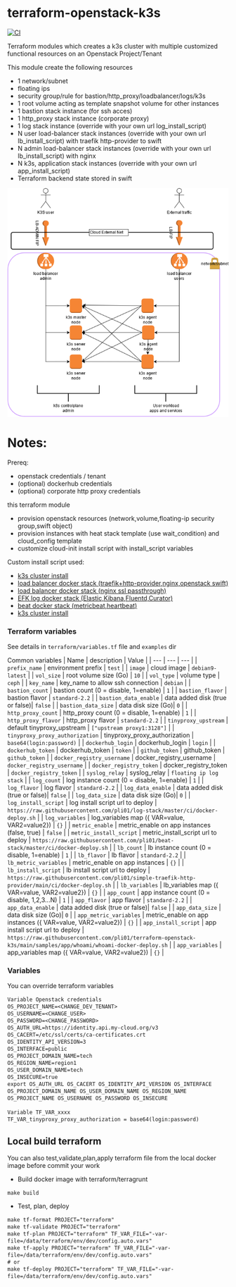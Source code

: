 # terraform-openstack-k3s

[![CI](https://github.com/pli01/terraform-openstack-k3s/actions/workflows/main.yml/badge.svg)](https://github.com/pli01/terraform-openstack-k3s/actions/workflows/main.yml)

Terraform modules which creates a k3s cluster with multiple customized functional resources on an Openstack Project/Tenant

This module create the following resources
  * 1 network/subnet
  * floating ips
  * security group/rule for bastion/http_proxy/loadbalancer/logs/k3s
  * 1 root volume acting as template snapshot volume for other instances
  * 1 bastion stack instance (for ssh acces)
  * 1 http_proxy stack instance (corporate proxy)
  * 1 log stack instance (override with your own url log_install_script)
  * N user load-balancer stack instances (override with your own url lb_install_script) with traefik http-provider to swift
  * N admin load-balancer stack instances (override with your own url lb_install_script) with nginx
  * N k3s, application stack instances (override with your own url app_install_script)
  * Terraform backend state stored in swift

![K3S cluster](doc/terraform-openstack-k3s-archi.png)

# Notes:

Prereq:
  * openstack credentials / tenant
  * (optional) dockerhub credentials
  * (optional) corporate http proxy credentials

this terraform module
  * provision openstack resources (network,volume,floating-ip security group,swift object)
  * provision instances with heat stack template (use wait_condition) and cloud_config template
  * customize cloud-init install script with install_script variables

Custom install script used:
  * [k3s cluster install](./samples/app/k3s/)
  * [load balancer docker stack (traefik+http-provider,nginx,openstack swift)](https://github.com/pli01/simple-traefik-http-provider)
  * [load balancer docker stack (nginx ssl passthrough)](https://github.com/pli01/simple-nginx-k8s-passthrough)
  * [EFK log docker stack (Elastic,Kibana,Fluentd,Curator)](https://github.com/pli01/log-stack/)
  * [beat docker stack (metricbeat,heartbeat)](https://github.com/pli01/beat-stack/)
  * [k3s cluster install](./samples/app/k3s/)

### Terraform variables
See details in `terraform/variables.tf` file and `examples` dir

Common variables
| Name | description | Value |
| --- | --- | --- |
| `prefix_name` | environment prefix | `test` |
| `image` | cloud image | `debian9-latest` |
| `vol_size` | root volume size (Go) | `10` |
| `vol_type` | volume type | `ceph` |
| `key_name` | key_name to allow ssh connection  | `debian` |
| `bastion_count` | bastion count (0 = disable, 1=enable) | `1` |
| `bastion_flavor` | bastion flavor | `standard-2.2` |
| `bastion_data_enable` | data added disk (true or false)| `false` |
| `bastion_data_size` | data disk size (Go)| `0` |
| `http_proxy_count` | http_proxy count (0 = disable, 1=enable) | `1` |
| `http_proxy_flavor` | http_proxy flavor | `standard-2.2` |
| `tinyproxy_upstream` | default tinyproxy_upstream | `["upstream proxy1:3128"]` |
| `tinyproxy_proxy_authorization` | tinyproxy_proxy_authorization | `base64(login:password)` |
| `dockerhub_login` | dockerhub_login | `login` |
| `dockerhub_token` | dockerhub_token | `token` |
| `github_token` | github_token | `github_token` |
| `docker_registry_username` | docker_registry_username | `docker_registry_username` |
| `docker_registry_token` | docker_registry_token | `docker_registry_token` |
| `syslog_relay` | syslog_relay  | `floating ip log stack` |
| `log_count` | log instance count (0 = disable, 1=enable) | `1` |
| `log_flavor` | log flavor | `standard-2.2` |
| `log_data_enable` | data added disk (true or false)| `false` |
| `log_data_size` | data disk size (Go)| `0` |
| `log_install_script` | log install script url to deploy | `https://raw.githubusercontent.com/pli01/log-stack/master/ci/docker-deploy.sh` |
| `log_variables` | log_variables map ({ VAR=value, VAR2=value2}) | `{}` |
| `metric_enable` | metric_enable on app instances (false, true) | `false` |
| `metric_install_script` | metric_install_script url to deploy | `https://raw.githubusercontent.com/pli01/beat-stack/master/ci/docker-deploy.sh` |
| `lb_count` | lb instance count (0 = disable, 1=enable) | `1` |
| `lb_flavor` | lb flavor | `standard-2.2` |
| `lb_metric_variables` | metric_enable on app instances | `{}` |
| `lb_install_script` | lb install script url to deploy | `https://raw.githubusercontent.com/pli01/simple-traefik-http-provider/main/ci/docker-deploy.sh` |
| `lb_variables` | lb_variables map ({ VAR=value, VAR2=value2}) | `{}` |
| `app_count` | app instance count (0 = disable, 1,2,3...N) | `1` |
| `app_flavor` | app flavor | `standard-2.2` |
| `app_data_enable` | data added disk (true or false)| `false` |
| `app_data_size` | data disk size (Go)| `0` |
| `app_metric_variables` | metric_enable on app instances ({ VAR=value, VAR2=value2}) | `{}` |
| `app_install_script` | app install script url to deploy | `https://raw.githubusercontent.com/pli01/terraform-openstack-k3s/main/samples/app/whoami/whoami-docker-deploy.sh` |
| `app_variables` | app_variables map ({ VAR=value, VAR2=value2}) | `{}` |

### Variables
You can override terraform variables
```
Variable Openstack credentials
OS_PROJECT_NAME=<CHANGE_DEV_TENANT>
OS_USERNAME=<CHANGE_USER>
OS_PASSWORD=<CHANGE_PASSWORD>
OS_AUTH_URL=https://identity.api.my-cloud.org/v3
OS_CACERT=/etc/ssl/certs/ca-certificates.crt
OS_IDENTITY_API_VERSION=3
OS_INTERFACE=public
OS_PROJECT_DOMAIN_NAME=tech
OS_REGION_NAME=region1
OS_USER_DOMAIN_NAME=tech
OS_INSECURE=true
export OS_AUTH_URL OS_CACERT OS_IDENTITY_API_VERSION OS_INTERFACE OS_PROJECT_DOMAIN_NAME OS_USER_DOMAIN_NAME OS_REGION_NAME OS_PROJECT_NAME OS_USERNAME OS_PASSWORD OS_INSECURE

Variable TF_VAR_xxxx
TF_VAR_tinyproxy_proxy_authorization = base64(login:password)

```

## Local build terraform

You can also test,validate,plan,apply terraform file from the local docker image before commit your work

* Build docker image with terraform/terragrunt
```
make build
```
* Test, plan, deploy
```
make tf-format PROJECT="terraform"
make tf-validate PROJECT="terraform"
make tf-plan PROJECT="terraform" TF_VAR_FILE="-var-file=/data/terraform/env/dev/config.auto.vars"
make tf-apply PROJECT="terraform" TF_VAR_FILE="-var-file=/data/terraform/env/dev/config.auto.vars"
# or
make tf-deploy PROJECT="terraform" TF_VAR_FILE="-var-file=/data/terraform/env/dev/config.auto.vars"
```
